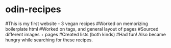# odin-recipes

#This is my first website - 3 vegan recipes
#Worked on memorizing boilerplate html
#Worked on tags, and general layout of pages
#Sourced different images + pages
#Created lists (both kinds)
#Had fun! Also became hungry while searching for these recipes.